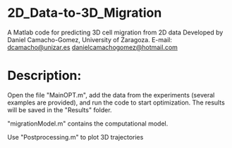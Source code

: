 # 2D_Data-to-3D_Migration

A Matlab code for predicting 3D cell migration from 2D data 
Developed by Daniel Camacho-Gomez, University of Zaragoza. E-mail: dcamacho@unizar.es danielcamachogomez@hotmail.com

# Description: 

Open the file "MainOPT.m", add the data from the experiments (several examples are provided), and run the code to start optimization. The results will be saved in the "Results" folder.

"migrationModel.m" contains the computational model.

Use "Postprocessing.m" to plot 3D trajectories
